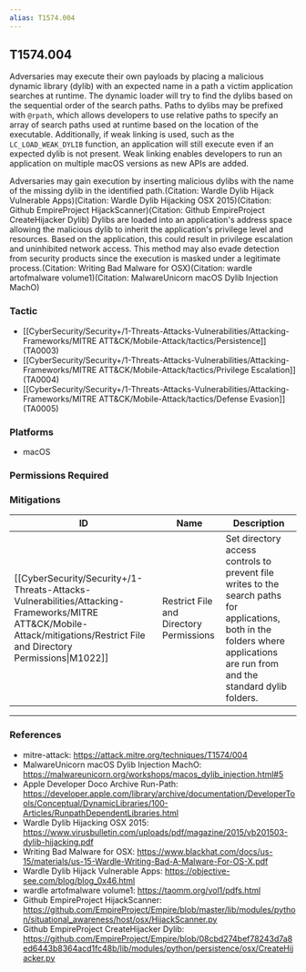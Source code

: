 ```yaml
---
alias: T1574.004
---
```


## T1574.004

Adversaries may execute their own payloads by placing a malicious dynamic library (dylib) with an expected name in a path a victim application searches at runtime. The dynamic loader will try to find the dylibs based on the sequential order of the search paths. Paths to dylibs may be prefixed with <code>@rpath</code>, which allows developers to use relative paths to specify an array of search paths used at runtime based on the location of the executable.  Additionally, if weak linking is used, such as the <code>LC_LOAD_WEAK_DYLIB</code> function, an application will still execute even if an expected dylib is not present. Weak linking enables developers to run an application on multiple macOS versions as new APIs are added.

Adversaries may gain execution by inserting malicious dylibs with the name of the missing dylib in the identified path.(Citation: Wardle Dylib Hijack Vulnerable Apps)(Citation: Wardle Dylib Hijacking OSX 2015)(Citation: Github EmpireProject HijackScanner)(Citation: Github EmpireProject CreateHijacker Dylib) Dylibs are loaded into an application's address space allowing the malicious dylib to inherit the application's privilege level and resources. Based on the application, this could result in privilege escalation and uninhibited network access. This method may also evade detection from security products since the execution is masked under a legitimate process.(Citation: Writing Bad Malware for OSX)(Citation: wardle artofmalware volume1)(Citation: MalwareUnicorn macOS Dylib Injection MachO)


### Tactic
- [[CyberSecurity/Security+/1-Threats-Attacks-Vulnerabilities/Attacking-Frameworks/MITRE ATT&CK/Mobile-Attack/tactics/Persistence]] (TA0003)
- [[CyberSecurity/Security+/1-Threats-Attacks-Vulnerabilities/Attacking-Frameworks/MITRE ATT&CK/Mobile-Attack/tactics/Privilege Escalation]] (TA0004)
- [[CyberSecurity/Security+/1-Threats-Attacks-Vulnerabilities/Attacking-Frameworks/MITRE ATT&CK/Mobile-Attack/tactics/Defense Evasion]] (TA0005)

### Platforms
- macOS

### Permissions Required

### Mitigations

| ID | Name | Description |
| --- | --- | --- |
| [[CyberSecurity/Security+/1-Threats-Attacks-Vulnerabilities/Attacking-Frameworks/MITRE ATT&CK/Mobile-Attack/mitigations/Restrict File and Directory Permissions\|M1022]] | Restrict File and Directory Permissions | Set directory access controls to prevent file writes to the search paths for applications, both in the folders where applications are run from and the standard dylib folders. |


---
### References

- mitre-attack: https://attack.mitre.org/techniques/T1574/004
- MalwareUnicorn macOS Dylib Injection MachO: https://malwareunicorn.org/workshops/macos_dylib_injection.html#5
- Apple Developer Doco Archive Run-Path: https://developer.apple.com/library/archive/documentation/DeveloperTools/Conceptual/DynamicLibraries/100-Articles/RunpathDependentLibraries.html
- Wardle Dylib Hijacking OSX 2015: https://www.virusbulletin.com/uploads/pdf/magazine/2015/vb201503-dylib-hijacking.pdf
- Writing Bad Malware for OSX: https://www.blackhat.com/docs/us-15/materials/us-15-Wardle-Writing-Bad-A-Malware-For-OS-X.pdf
- Wardle Dylib Hijack Vulnerable Apps: https://objective-see.com/blog/blog_0x46.html
- wardle artofmalware volume1: https://taomm.org/vol1/pdfs.html
- Github EmpireProject HijackScanner: https://github.com/EmpireProject/Empire/blob/master/lib/modules/python/situational_awareness/host/osx/HijackScanner.py
- Github EmpireProject CreateHijacker Dylib: https://github.com/EmpireProject/Empire/blob/08cbd274bef78243d7a8ed6443b8364acd1fc48b/lib/modules/python/persistence/osx/CreateHijacker.py
